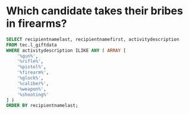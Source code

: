 Which candidate takes their bribes in firearms?
====

```sql
SELECT recipientnamelast, recipientnamefirst, activitydescription
FROM tec.l_giftdata
WHERE activitydescription ILIKE ANY ( ARRAY [
	'%gun%',
	'%rifle%',
	'%pistol%',
	'%firearm%',
	'%glock%',
	'%caliber%',
	'%weapon%',
	'%shooting%'
] )
ORDER BY recipientnamelast;
```
